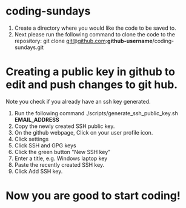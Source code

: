 # coding-sundays
1. Create a directory where you would like the code to be saved to.
2. Next please run the following command to clone the code to the repository: git clone git@github.com:**github-username**/coding-sundays.git

# Creating a public key in github to edit and push changes to git hub.
Note you check if you already have an ssh key generated.
1. Run the following command ./scripts/generate_ssh_public_key.sh **EMAIL_ADDRESS**
2. Copy the newly created SSH public key.
3. On the github webpage, Click on your user profile icon.
4. Click settings
5. Click SSH and GPG keys
6. Click the green button "New SSH key"
7. Enter a title, e.g. Windows laptop key
8. Paste the recently created SSH key.
9. Click Add SSH key.

# Now you are good to start coding!
